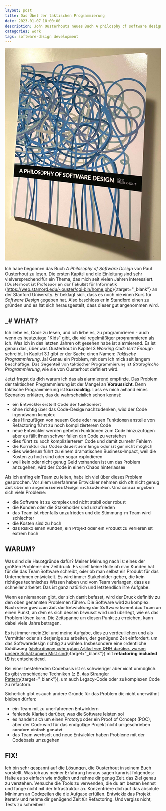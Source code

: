 ```yaml
---
layout: post
title: Das Übel der taktischen Programmierung
date: 2023-01-07 18:00:00
description: John Ousterhouts neues Buch A philosphy of software design hilft zu verstehen, wie gutes Softwaredesign Probleme löst.
categories: work
tags: software-design development 
---
```


<img src="/assets/images/ousterhout.jpg" />

Ich habe begonnen das Buch _A Philosophy of Software Design_ von Paul Ousterhout zu lesen. Die ersten Kapitel und die Einleitung sind sehr vielversprechend für ein Thema, das mich seit vielen Jahren interessiert. [Ousterhout ist Professor an der Fakultät für Informatik (https://web.stanford.edu/~ouster/cgi-bin/home.php){:target="_blank"} an der Stanford University. Er beklagt sich, dass es noch nie einen Kurs für _Software Design_ gegeben hat. Also beschloss er in Standford einen zu gründen und es hat sich herausgestellt, dass dieser gut angenommen wird. 

## _# WHAT?

Ich liebe es, Code zu lesen, und ich liebe es, zu programmieren - auch wenn es heutzutage "Kids" gibt, die viel regelmäßiger programmieren als ich. Was ich in den letzten Jahren oft gesehen habe ist alarmierend. Es ist genau das, über was Ousterhout in Kapitel 3 _Working Code Isn't Enough_ schreibt. In Kapitel 3.1 gibt er der Sache einen Namen: _Taktische Programmierung_. Ja! Genau ein Problem, mit dem ich mich seit langem beschäftige. Das Gegenteil von taktischer Programmierung ist _Strategische Programmierung_, wie sie von Ousterhout definiert wird. 

Jetzt fragst du dich warum ich das als alarmierend empfinde. Das Problem der taktischen Programmierung ist der Mangel an **Voraussicht**. Denn taktische Programmierung ist **kurzsichtig**. Lass es mich anhand eines Szenarios erklären, das du wahrscheinlich schon kennst:

* ein Entwickler erstellt Code der funktioniert
* ohne richtig über das Code-Design nachzudenken, wird der Code irgendwann komplex
* das Hinzufügen von neuem Code oder neuen Funktionen anstelle von Refactoring führt zu noch komplizierterem Code
* neue Entwickler werden gebeten Funktionen zum Code hinzuzufügen aber es fällt ihnen schwer fallen den Code zu verstehen
* dies führt zu noch komplizierterem Code und damit zu mehr Fehlern
* die Korrektur des Codes dauert sehr lange oder ist gar nicht möglich
* dies wiederum führt zu einem dramatischen Business-Impact, weil die Kosten zu hoch sind oder sogar explodieren
* weil kein oder nicht genug Geld vorhanden ist um das Problem anzugehen, wird der Code in einem Chaos hinterlassen

Als ich anfing ein Team zu leiten, habe ich viel über dieses Problem gesprochen. Vor allem unerfahrene Entwickler nehmen sich oft nicht genug Zeit über ein angemessenes Design nachzudenken. Und daraus ergeben sich viele Probleme:

* die Software ist zu komplex und nicht stabil oder robust
* die Kunden oder die Stakeholder sind unzufrieden
* das Team ist ebenfalls unzufrieden und die Stimmung im Team wird schlechter
* die Kosten sind zu hoch
* das Risiko einen Kunden, ein Projekt oder ein Produkt zu verlieren ist extrem hoch

## WARUM?

Was sind die Hauptgründe dafür? Meiner Meinung nach ist eines der größten Probleme der Zeitdruck. Es spielt keine Rolle ob man Kunden hat für die das Team Software schreibt, oder ob man selbst ein Produkt für das Unternehmen entwickelt. Es wird immer Stakeholder geben, die kein richtiges technisches Wissen haben und vom Team verlangen, dass es schneller arbeitet. Das ist ganz natürlich und letztendlich ihre Aufgabe. 

Wenn es niemanden gibt, der sich damit befasst, wird der Druck definitiv zu den oben genannten Problemen führen. Die Software wird zu komplex. Nach einer gewissen Zeit der Entwicklung der Software kommt das Team an einen Punkt, an dem es sich dessen bewusst wird und überlegt, wie es das Problem lösen kann. Die Zeitspanne um diesen Punkt zu erreichen, kann dabei viele Jahre betragen. 

Es ist immer mein Ziel und meine Aufgabe, dies zu verdeutlichen und als Vermittler oder als derjenige zu arbeiten, der genügend Zeit einfordert, um das Softwaredesign richtig zu wählen. Insbesondere eine ordentliche Schätzung ([siehe diesen sehr guten Artikel von DHH darüber, warum unsere Schätzungen Mist sind](https://world.hey.com/dhh/your-estimates-suck-2b9f8445){:target="_blank"}) mit **refactoring included (!)** ist entscheidend. 

Bei einer bestehenden Codebasis ist es schwieriger aber nicht unmöglich. Es gibt verschiedene Techniken (z.B. das [Strangler Pattern](https://martinfowler.com/bliki/StranglerFigApplication.html){:target="_blank"}), um auch Legacy-Code oder zu komplexen Code zu refactorn. 

Sicherlich gibt es auch andere Gründe für das Problem die nicht unerwähnt bleiben dürfen:

* ein Team mit zu unerfahrenen Entwicklern
* fehlende Klarheit darüber, was die Software leisten soll
* es handelt sich um einen Prototyp oder ein Proof of Concept (POC), aber der Code wird für das endgültige Projekt nicht umgeschrieben sondern einfach genutzt
* das Team wechselt und neue Entwickler haben Probleme mit der Codebasis umzugehen

## FIX!

Ich bin sehr gespannt auf die Lösungen, die Ousterhout in seinem Buch vorstellt. Was ich aus meiner Erfahrung heraus sagen kann ist folgendes: Halte es so einfach wie möglich und nehme dir genug Zeit, das Ziel genau zu verstehen. Versuche die Tools zu verwenden, die du am besten kennst und fange nicht mit der Infrastruktur an. Konzentriere dich auf das absolute Minimum an Codezeilen die die Aufgabe erfüllen. Entwickle das Projekt iterativ und nehme dir genügend Zeit für Refactoring. Und vergiss nicht‚ Tests zu schreiben!
